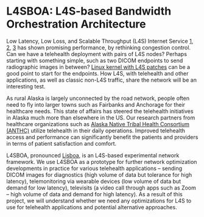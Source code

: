 # L4SBOA: L4S-based Bandwidth Orchestration Architecture

Low Latency, Low Loss, and Scalable Throughput (L4S) Internet Service [1](https://datatracker.ietf.org/doc/rfc9330/), [2](http://www.watersprings.org/pub/id/draft-ietf-tsvwg-l4s-arch-06.html), [3](http://www.ring.gr.jp/archives/doc/RFC/rfc9330.pdf) has shown promising performance, by rethinking congestion control. Can we have a telehealth deployment with pairs of L4S nodes? Perhaps starting with something simple, such as two DICOM endpoints to send radiographic images in between? [Linux kernel with L4S patches](https://github.com/L4STeam/linux) can be a good point to start for the endpoints. How L4S, with telehealth and other applications, as well as classic non-L4S traffic, share the network will be an interesting test. 

As rural Alaska is largely unconnected by the road network, people often need to fly into larger towns such as Fairbanks and Anchorage for their healthcare needs. This state of affairs has steered the telehealth initiatives in Alaska much more than elsewhere in the US. Our research partners from healthcare organizations such as [Alaska Native Tribal Health Consortium (ANTHC)](https://www.anthc.org/) utilize telehealth in their daily operations. Improved telehealth access and performance can significantly benefit the patients and providers in terms of patient satisfaction and comfort.

L4SBOA, pronounced [Lisboa](https://pt.wikipedia.org/wiki/Lisboa), is an L4S-based experimental network framework. We use L4SBOA as a prototype for further network optimization developments in practice for various telehealth applications – sending DICOM images for diagnostics (high volume of data but tolerance for high latency), telemonitoring via wearable devices (low volume of data but demand for low latency), televisits (a video call through apps such as Zoom – high volume of data and demand for high latency). As a result of this project, we will understand whether we need any optimizations for L4S to use for telehealth applications and potential alternative approaches. 
